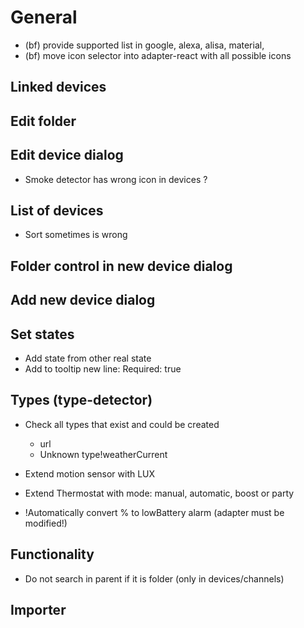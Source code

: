 # General
- (bf) provide supported list in google, alexa, alisa, material,
- (bf) move icon selector into adapter-react with all possible icons
## Linked devices

## Edit folder

## Edit device dialog
- Smoke detector has wrong icon in devices ?

## List of devices
- Sort sometimes is wrong

## Folder control in new device dialog

## Add new device dialog

## Set states
- Add state from other real state
- Add to tooltip new line: Required: true

## Types (type-detector)
- Check all types that exist and could be created
    - url
    - Unknown type!weatherCurrent

- Extend motion sensor with LUX
- Extend Thermostat with mode: manual, automatic, boost or party
- !Automatically convert % to lowBattery alarm (adapter must be modified!)

## Functionality
- Do not search in parent if it is folder (only in devices/channels)

## Importer

  

